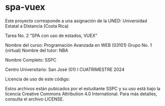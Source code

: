 # spa-vuex
Este proyecto corresponde a una asignación de la UNED: Universidad Estatal a Distancia (Costa Rica) 


Tarea No. 2
“SPA con uso de estados, VUEX”

Nombre del curso: Programación Avanzada en WEB (03101)
Grupo No. 1 (virtual)
Nombre del tutor:  NBA


Nombre Completo: SSPC

Centro Universitario: San José (01)
I CUATRIMESTRE 2024

Licencia de uso de este código: 

Estos archivos están pubicados por el estudiante SSPC y su uso está bajo la licencia Creative Commons Attribution 4.0 International. Para más detalles, consulta el archivo LICENSE.
